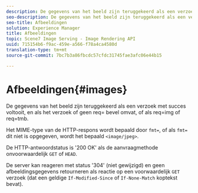 ```yaml
---
description: De gegevens van het beeld zijn teruggekeerd als een verzoek met succes voltooit, en als het verzoek of geen req= bevel omvat, of als req=img of req=tmb.
seo-description: De gegevens van het beeld zijn teruggekeerd als een verzoek met succes voltooit, en als het verzoek of geen req= bevel omvat, of als req=img of req=tmb.
seo-title: Afbeeldingen
solution: Experience Manager
title: Afbeeldingen
topic: Scene7 Image Serving - Image Rendering API
uuid: 715154b6-f9ac-459e-a566-f78a4ca4580d
translation-type: tm+mt
source-git-commit: 7bc7b3a86fbcdc57cfdc31745fae3afc06e44b15

---
```



# Afbeeldingen{#images}

De gegevens van het beeld zijn teruggekeerd als een verzoek met succes voltooit, en als het verzoek of geen req= bevel omvat, of als req=img of req=tmb.

Het MIME-type van de HTTP-respons wordt bepaald door `fmt=`, of als `fmt=` dit niet is opgegeven, wordt het bepaald `<image/jpeg>`.

De HTTP-antwoordstatus is &#39;200 OK&#39; als de aanvraagmethode onvoorwaardelijk `GET` of `HEAD`.

De server kan reageren met status &#39;304&#39; (niet gewijzigd) en geen afbeeldingsgegevens retourneren als reactie op een voorwaardelijk `GET` verzoek (dat een geldige `If-Modified-Since` of `If-None-Match` koptekst bevat).
